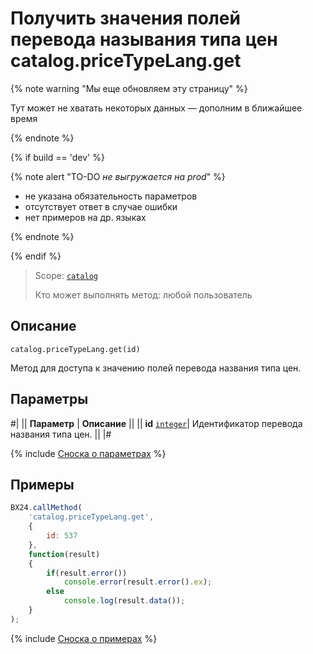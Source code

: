 # Получить значения полей перевода называния типа цен catalog.priceTypeLang.get

{% note warning "Мы еще обновляем эту страницу" %}

Тут может не хватать некоторых данных — дополним в ближайшее время

{% endnote %}

{% if build == 'dev' %}

{% note alert "TO-DO _не выгружается на prod_" %}

- не указана обязательность параметров
- отсутствует ответ в случае ошибки
- нет примеров на др. языках
  
{% endnote %}

{% endif %}

> Scope: [`catalog`](../../../scopes/permissions.md)
>
> Кто может выполнять метод: любой пользователь

## Описание

```http
catalog.priceTypeLang.get(id)
```

Метод для доступа к значению полей перевода названия типа цен.

## Параметры

#|
|| **Параметр** | **Описание** ||
|| **id** 
[`integer`](../../data-types.md)| Идентификатор перевода названия типа цен. ||
|#

{% include [Сноска о параметрах](../../../../_includes/required.md) %}

## Примеры

```javascript
BX24.callMethod(
    'catalog.priceTypeLang.get',
    {
        id: 537
    },
    function(result)
    {
        if(result.error())
            console.error(result.error().ex);
        else
            console.log(result.data());
    }
);
```
{% include [Сноска о примерах](../../../../_includes/examples.md) %}